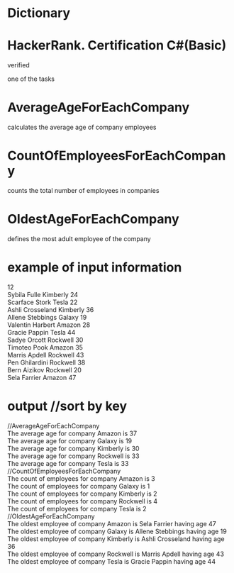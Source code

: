 # Dictionary

# HackerRank. Certification C#(Basic)
verified

one of the tasks

# AverageAgeForEachCompany
calculates the average age of company employees

# CountOfEmployeesForEachCompany
counts the total number of employees in companies

# OldestAgeForEachCompany
defines the most adult employee of the company



# example of input information
12  
Sybila Fulle Kimberly 24  
Scarface Stork Tesla 22  
Ashli Crosseland Kimberly 36  
Allene Stebbings Galaxy 19  
Valentin Harbert Amazon 28  
Gracie Pappin Tesla 44  
Sadye Orcott Rockwell 30  
Timoteo Pook Amazon 35  
Marris Apdell Rockwell 43  
Pen Ghilardini Rockwell 38  
Bern Aizikov Rockwell 20  
Sela Farrier Amazon 47  

# output //sort by key
//AverageAgeForEachCompany  
The average age for company Amazon is 37  
The average age for company Galaxy is 19  
The average age for company Kimberly is 30  
The average age for company Rockwell is 33  
The average age for company Tesla is 33  
//CountOfEmployeesForEachCompany  
The count of employees for company Amazon is 3  
The count of employees for company Galaxy is 1  
The count of employees for company Kimberly is 2  
The count of employees for company Rockwell is 4  
The count of employees for company Tesla is 2  
//OldestAgeForEachCompany  
The oldest employee of company Amazon is Sela Farrier having age 47  
The oldest employee of company Galaxy is Allene Stebbings having age 19  
The oldest employee of company Kimberly is Ashli Crosseland having age 36  
The oldest employee of company Rockwell is Marris Apdell having age 43  
The oldest employee of company Tesla is Gracie Pappin having age 44  
